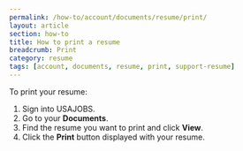 ```yaml
---
permalink: /how-to/account/documents/resume/print/
layout: article
section: how-to
title: How to print a resume
breadcrumb: Print
category: resume
tags: [account, documents, resume, print, support-resume]
---
```


To print your resume:

1. Sign into USAJOBS.
2. Go to your **Documents**.
2. Find the resume you want to print and click **View**.
2. Click the **Print** button displayed with your resume.
